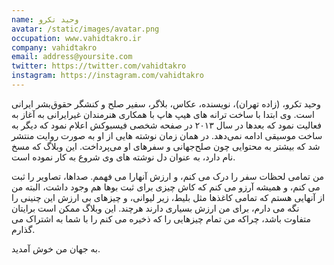 ```yaml
---
name: وحید تکرو
avatar: /static/images/avatar.png
occupation: www.vahidtakro.ir
company: vahidtakro
email: address@yoursite.com
twitter: https://twitter.com/vahidtakro
instagram: https://instagram.com/vahidtakro
---
```


وحید تکرو، (زاده تهران)، نویسنده، عکاس، بلاگر، سفیر صلح و کنشگر حقوق‌بشر ایرانی است. وی ابتدا با ساخت ترانه های هیپ هاپ با همکاری هنرمندان غیرایرانی به آغاز به فعالیت نمود که بعدها در سال ۲۰۱۳ در صفحه شخصی فیسبوکش اعلام نمود که دیگر به ساخت موسیقی ادامه نمی‌دهد. در همان زمان نوشته هایی از او به صورت روایت منتشر شد که بیشتر به محتوایی چون صلح‌جهانی و سفرهای او می‌پرداخت.
این وبلاگ که مسخ نام دارد، به عنوان دل نوشته های وی شروع به کار نموده است.

من تمامی لحظات سفر را درک می کنم، و ارزش آنهارا می فهمم. صداها، تصاویر را ثبت می کنم، و همیشه آرزو می کنم که کاش چیزی برای ثبت بوها هم وجود داشت، البته من از آنهایی هستم که تمامی کاغذها مثل بلیط، زیر لیوانی، و چیزهای بی ارزش این چنینی را نگه می دارم، برای من ارزش بسیاری دارند هرچند. این وبلاگ ممکن است برایتان متفاوت باشد، چراکه من تمام چیزهایی را که ذخیره می کنم را با شما به اشتراک می گذارم.

به جهان من خوش آمدید.
